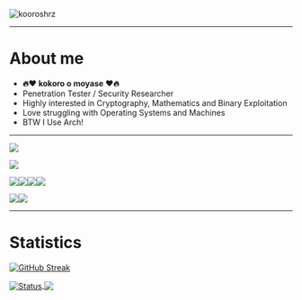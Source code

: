 <p align="left"> <img src="https://komarev.com/ghpvc/?username=kooroshrz" alt="kooroshrz" /> </p>

---
# About me
- **🔥❤️ kokoro o moyase ❤️🔥**
- Penetration Tester / Security Researcher
- Highly interested in Cryptography, Mathematics and Binary Exploitation
- Love struggling with Operating Systems and Machines
- BTW I Use Arch!
---

<img src="https://img.shields.io/badge/Arch_Linux-1793D1?style=for-the-badge&logo=arch-linux&logoColor=white">

<a href="https://app.hackthebox.com/profile/372989" target="_blank"><img src="https://img.shields.io/badge/HackTheBox-111927?style=for-the-badge&logo=Hack%20The%20Box&logoColor=9FEF00"></a>

<img src="https://img.shields.io/badge/C-00599C?style=for-the-badge&logo=c&logoColor=white"><img src="https://img.shields.io/badge/JavaScript-323330?style=for-the-badge&logo=javascript&logoColor=F7DF1E"><img src="https://img.shields.io/badge/Python-FFD43B?style=for-the-badge&logo=python&logoColor=blue"><img src="https://img.shields.io/badge/PHP-777BB4?style=for-the-badge&logo=php&logoColor=white">

<img src="https://img.shields.io/badge/Node.js-339933?style=for-the-badge&logo=nodedotjs&logoColor=white"><img src="https://img.shields.io/badge/Laravel-FF2D20?style=for-the-badge&logo=laravel&logoColor=white">

---
 # Statistics
 
[![GitHub Streak](http://github-readme-streak-stats.herokuapp.com?user=KooroshRZ&theme=gruvbox)](https://git.io/streak-stats)

<a href="https://github.com/KooroshRZ">
  <img align="center" src="https://github-readme-stats.vercel.app/api?username=kooroshrz&line_height=40&theme=gruvbox" alt="Status" />
</a>

<a href="https://github.com/KooroshRZ">
  <img align="center" src="https://github-readme-stats.vercel.app/api/top-langs/?username=KooroshRZ&layout=default&theme=gruvbox&hide_title=false" />
</a>

<!--
KooroshRZ/KooroshRZ is a ✨ _special_ ✨ repository because its README.md (this file) appears on your GitHub profile.

- 🌱 I’m currently Red Teaming / Cryptography / Binary Exploitation
- 👯 I’m looking to collaborate on ...
- 🤔 I’m looking for help with ...
- 💬 Ask me about ...
- 📫 How to reach me: ...
- 😄 Pronouns: ...
- ⚡️ Fun fact: ...
-->
